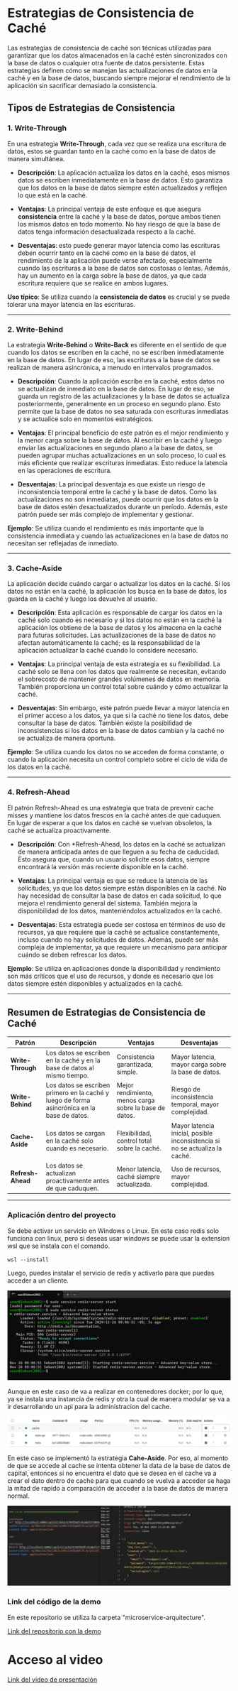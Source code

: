 # Estrategias de Consistencia de Caché

Las estrategias de consistencia de caché son técnicas utilizadas para garantizar que los datos almacenados en la caché estén sincronizados con la base de datos o cualquier otra fuente de datos persistente. Estas estrategias definen cómo se manejan las actualizaciones de datos en la caché y en la base de datos, buscando siempre mejorar el rendimiento de la aplicación sin sacrificar demasiado la consistencia.

## Tipos de Estrategias de Consistencia

### 1. **Write-Through**
En una estrategia **Write-Through**, cada vez que se realiza una escritura de datos, estos se guardan tanto en la caché como en la base de datos de manera simultánea.

- **Descripción**: La aplicación actualiza los datos en la caché, esos mismos datos se escriben inmediatamente en la base de datos. Esto garantiza que los datos en la base de datos siempre estén actualizados y reflejen lo que está en la caché.
  
- **Ventajas**: La principal ventaja de este enfoque es que asegura **consistencia** entre la caché y la base de datos, porque ambos tienen los mismos datos en todo momento. No hay riesgo de que la base de datos tenga información desactualizada respecto a la caché.

- **Desventajas**: esto puede generar mayor latencia como las escrituras deben ocurrir tanto en la caché como en la base de datos, el rendimiento de la aplicación puede verse afectado, especialmente cuando las escrituras a la base de datos son costosas o lentas. Además, hay un aumento en la carga sobre la base de datos, ya que cada escritura requiere que se realice en ambos lugares.

**Uso típico**: Se utiliza cuando la **consistencia de datos** es crucial y se puede tolerar una mayor latencia en las escrituras.

---

### 2. **Write-Behind**
La estrategia **Write-Behind** o **Write-Back** es diferente en el sentido de que cuando los datos se escriben en la caché, no se escriben inmediatamente en la base de datos. En lugar de eso, las escrituras a la base de datos se realizan de manera asincrónica, a menudo en intervalos programados.

- **Descripción**: Cuando la aplicación escribe en la caché, estos datos no se actualizan de inmediato en la base de datos. En lugar de eso, se guarda un registro de las actualizaciones y la base de datos se actualiza posteriormente, generalmente en un proceso en segundo plano. Esto permite que la base de datos no sea saturada con escrituras inmediatas y se actualice solo en momentos estratégicos.

- **Ventajas**: El principal beneficio de este patrón es el mejor rendimiento y la menor carga sobre la base de datos. Al escribir en la caché y luego enviar las actualizaciones en segundo plano a la base de datos, se pueden agrupar muchas actualizaciones en un solo proceso, lo cual es más eficiente que realizar escrituras inmediatas. Esto reduce la latencia en las operaciones de escritura.

- **Desventajas**: La principal desventaja es que existe un riesgo de inconsistencia temporal entre la caché y la base de datos. Como las actualizaciones no son inmediatas, puede ocurrir que los datos en la base de datos estén desactualizados durante un período. Además, este patrón puede ser más complejo de implementar y gestionar.

**Ejemplo**: Se utiliza cuando el rendimiento es más importante que la consistencia inmediata y cuando las actualizaciones en la base de datos no necesitan ser reflejadas de inmediato.

---

### 3. **Cache-Aside**
La aplicación decide cuándo cargar o actualizar los datos en la caché. Si los datos no están en la caché, la aplicación los busca en la base de datos, los guarda en la caché y luego los devuelve al usuario.

- **Descripción**: Esta aplicación es responsable de cargar los datos en la caché solo cuando es necesario y si los datos no están en la caché la aplicación los obtiene de la base de datos y los almacena en la caché para futuras solicitudes. Las actualizaciones de la base de datos no afectan automáticamente la caché; es la responsabilidad de la aplicación actualizar la caché cuando lo considere necesario.

- **Ventajas**: La principal ventaja de esta estrategia es su flexibilidad. La caché solo se llena con los datos que realmente se necesitan, evitando el sobrecosto de mantener grandes volúmenes de datos en memoria. También proporciona un control total sobre cuándo y cómo actualizar la caché.

- **Desventajas**: Sin embargo, este patrón puede llevar a mayor latencia en el primer acceso a los datos, ya que si la caché no tiene los datos, debe consultar la base de datos. También existe la posibilidad de inconsistencias si los datos en la base de datos cambian y la caché no se actualiza de manera oportuna.

**Ejemplo**: Se utiliza cuando los datos no se acceden de forma constante, o cuando la aplicación necesita un control completo sobre el ciclo de vida de los datos en la caché.

---

### 4. **Refresh-Ahead**
El patrón Refresh-Ahead es una estrategia que trata de prevenir cache misses y mantiene los datos frescos en la caché antes de que caduquen. En lugar de esperar a que los datos en caché se vuelvan obsoletos, la caché se actualiza proactivamente.

- **Descripción**: Con *Refresh-Ahead, los datos en la caché se actualizan de manera anticipada antes de que lleguen a su fecha de caducidad. Esto asegura que, cuando un usuario solicite esos datos, siempre encontrará la versión más reciente disponible en la caché.

- **Ventajas**: La principal ventaja es que se reduce la latencia de las solicitudes, ya que los datos siempre están disponibles en la caché. No hay necesidad de consultar la base de datos en cada solicitud, lo que mejora el rendimiento general del sistema. También mejora la disponibilidad de los datos, manteniéndolos actualizados en la caché.

- **Desventajas**: Esta estrategia puede ser costosa en términos de uso de recursos, ya que requiere que la caché se actualice constantemente, incluso cuando no hay solicitudes de datos. Además, puede ser más compleja de implementar, ya que requiere un mecanismo para anticipar cuándo se deben refrescar los datos.

**Ejemplo**: Se utiliza en aplicaciones donde la disponibilidad y rendimiento son más críticos que el uso de recursos, y donde es necesario que los datos siempre estén disponibles y actualizados en la caché.

---

## Resumen de Estrategias de Consistencia de Caché

| **Patrón**        | **Descripción** | **Ventajas** | **Desventajas** |
|-------------------|-----------------|--------------|-----------------|
| **Write-Through** | Los datos se escriben en la caché y en la base de datos al mismo tiempo. | Consistencia garantizada, simple. | Mayor latencia, mayor carga sobre la base de datos. |
| **Write-Behind**  | Los datos se escriben primero en la caché y luego de forma asincrónica en la base de datos. | Mejor rendimiento, menos carga sobre la base de datos. | Riesgo de inconsistencia temporal, mayor complejidad. |
| **Cache-Aside**   | Los datos se cargan en la caché solo cuando es necesario. | Flexibilidad, control total sobre la caché. | Mayor latencia inicial, posible inconsistencia si no se actualiza la caché. |
| **Refresh-Ahead** | Los datos se actualizan proactivamente antes de que caduquen. | Menor latencia, caché siempre actualizada. | Uso de recursos, mayor complejidad. |

---

### Aplicación dentro del proyecto

Se debe activar un servicio en Windows o Linux. En este caso redis solo funciona con linux, 
pero si deseas usar windows se puede usar la extension wsl que se instala con el comando.

```
wsl --install
```

Luego, puedes instalar el servicio de redis y activarlo para que puedas acceder a un cliente.

![redis wsl](wsl-redis.png)

Aunque en este caso de va a realizar en contenedores docker; por lo que, ya se instala una instancia de redis y otra la cual de manera modular se va a ir desarrollando un api para la administracion del cache.

![docker](docker.png)

En este caso se implementó la estrategia **Cahe-Aside**. Por eso, al momento de que se accede al cache se intenta obtener la data de la base de datos de capital, entonces si no encuentra el dato que se desea en el cache va a crear el dato dentro de cache para que cuando se vuelva a acceder se haga la mitad de rapido a comparación de acceder a la base de datos de manera normal.

![Testing](testing.png)

### Link del código de la demo
En este repositorio se utiliza la carpeta "microservice-arquitecture".

[Link del repositorio con la demo](https://github.com/Seboot2002/booking-rest-api-express-mongodb)

# Acceso al video
[Link del video de presentación](https://www.youtube.com/watch?v=o81U9q_Fnpw)